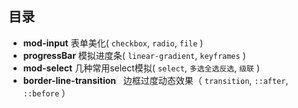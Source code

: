 ## 目录
* **mod-input**  表单美化( `checkbox`, `radio`, `file` )
* **progressBar**  模拟进度条( `linear-gradient`, `keyframes` )
* **mod-select** 	几种常用select模拟( `select`, `多选全选反选`, `级联` )
* **border-line-transition**   边框过度动态效果（ `transition`, `::after`, `::before` ）
